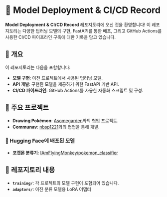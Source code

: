 # 📜 Model Deployment & CI/CD Record

**Model Deployment & CI/CD Record** 레포지토리에 오신 것을 환영합니다! 이 레포지토리는 다양한 딥러닝 모델의 구현, FastAPI를 통한 배포, 그리고 GitHub Actions를 사용한 CI/CD 파이프라인 구축에 대한 기록을 담고 있습니다.

## 🎯 개요
이 레포지토리는 다음을 포함합니다:
- **모델 구현**: 이전 프로젝트에서 사용된 딥러닝 모델.
- **API 개발**: 구현된 모델을 제공하기 위한 FastAPI 기반 API.
- **CI/CD 파이프라인**: GitHub Actions를 사용한 자동화 스크립트 및 구성.

## 🚀 주요 프로젝트
- **Drawing Pokémon**: [Asomegarden](https://github.com/asomegarden/Drawing-Pokemon?tab=readme-ov-file)와의 협업 프로젝트.
- **Communav**: [nbsp1221](https://github.com/nbsp1221/communav)와의 협업을 통해 개발.

### 🌟 Hugging Face에 배포된 모델
- **포켓몬 분류기**: [IAmFlyingMonkey/pokemon_classifier](https://huggingface.co/IAmFlyingMonkey/pokemon_classifier)

## 📄 레포지토리 내용
- **`training/`**: 각 프로젝트의 모델 구현이 포함되어 있습니다.
- **`adaptors/`**: 이진 분류 모델용 LoRA 어댑터


